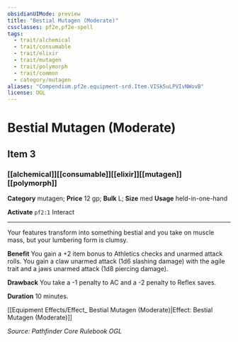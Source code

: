 ```yaml
---
obsidianUIMode: preview
title: "Bestial Mutagen (Moderate)"
cssclasses: pf2e,pf2e-spell
tags:
  - trait/alchemical
  - trait/consumable
  - trait/elixir
  - trait/mutagen
  - trait/polymorph
  - trait/common
  - category/mutagen
aliases: "Compendium.pf2e.equipment-srd.Item.VISk5uLPVIvNWovB"
license: OGL
---
```

# Bestial Mutagen (Moderate)
## Item 3
### [[alchemical]][[consumable]][[elixir]][[mutagen]][[polymorph]]

**Category** mutagen; 
**Price** 12 gp; 
**Bulk** L; **Size** med
**Usage** held-in-one-hand

**Activate** `pf2:1` Interact

* * *

Your features transform into something bestial and you take on muscle mass, but your lumbering form is clumsy.

**Benefit** You gain a +2 item bonus to Athletics checks and unarmed attack rolls. You gain a claw unarmed attack (1d6 slashing damage) with the agile trait and a jaws unarmed attack (1d8 piercing damage).

**Drawback** You take a -1 penalty to AC and a -2 penalty to Reflex saves.

**Duration** 10 minutes.

[[Equipment Effects/Effect_ Bestial Mutagen (Moderate)|Effect: Bestial Mutagen (Moderate)]]

*Source: Pathfinder Core Rulebook*
*OGL*